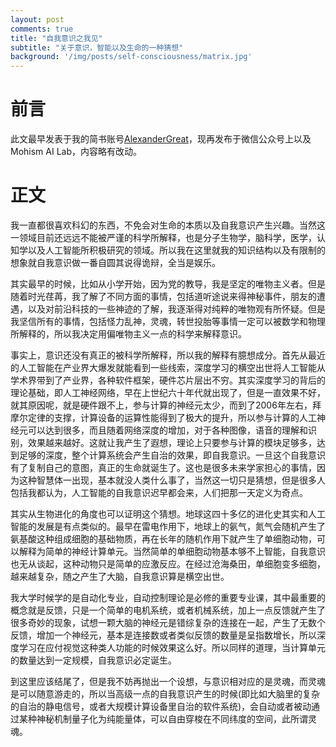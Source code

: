 ```yaml
---
layout: post
comments: true
title: "自我意识之我见"
subtitle: "关于意识，智能以及生命的一种猜想"
background: '/img/posts/self-consciousness/matrix.jpg'
---
```


# 前言

此文最早发表于我的简书账号[AlexanderGreat](https://www.jianshu.com/u/1ef205ce903a)，现再发布于微信公众号上以及Mohism AI Lab，内容略有改动。

# 正文


我一直都很喜欢科幻的东西，不免会对生命的本质以及自我意识产生兴趣。当然这一领域目前还远远不能被严谨的科学所解释，也是分子生物学，脑科学，医学，认知学以及人工智能所积极研究的领域。所以我在这里就我的知识结构以及有限制的想象就自我意识做一番自圆其说得诡辩，全当是娱乐。

其实最早的时候，比如从小学开始，因为党的教导，我是坚定的唯物主义者。但是随着时光荏苒，我了解了不同方面的事情，包括道听途说来得神秘事件，朋友的遭遇，以及对前沿科技的一些神迹的了解，我逐渐得对纯粹的唯物观有所怀疑。但是我坚信所有的事情，包括怪力乱神，灵魂，转世投胎等事情一定可以被数学和物理所解释的，所以我决定用偏唯物主义一点的科学来解释意识。

事实上，意识还没有真正的被科学所解释，所以我的解释有臆想成分。首先从最近的人工智能在产业界大爆发就能看到一些线索，深度学习的横空出世将人工智能从学术界带到了产业界，各种软件框架，硬件芯片层出不穷。其实深度学习的背后的理论基础，即人工神经网络，早在上世纪六十年代就出现了，但是一直效果不好，就其原因呢，就是硬件跟不上，参与计算的神经元太少，而到了2006年左右，拜摩尔定律的支撑，计算设备的运算性能得到了极大的提升，所以参与计算的人工神经元可以达到很多，而且随着网络深度的增加，对于各种图像，语音的理解和识别，效果越来越好。这就让我产生了遐想，理论上只要参与计算的模块足够多，达到足够的深度，整个计算系统会产生自治的效果，即自我意识。一旦这个自我意识有了复制自己的意图，真正的生命就诞生了。这也是很多未来学家担心的事情，因为这种智慧体一出现，基本就没人类什么事了，当然这一切只是猜想，但是很多人包括我都认为，人工智能的自我意识迟早都会来，人们把那一天定义为奇点。

其实从生物进化的角度也可以证明这个猜想。地球这四十多亿的进化史其实和人工智能的发展是有点类似的。最早在雷电作用下，地球上的氨气，氮气会随机产生了氨基酸这种组成细胞的基础物质，再在长年的随机作用下就产生了单细胞动物，可以解释为简单的神经计算单元。当然简单的单细胞动物基本够不上智能，自我意识也无从谈起，这种动物只是简单的应激反应。在经过沧海桑田，单细胞变多细胞，越来越复杂，随之产生了大脑，自我意识算是横空出世。

我大学时候学的是自动化专业，自动控制理论是必修的重要专业课，其中最重要的概念就是反馈，只是一个简单的电机系统，或者机械系统，加上一点反馈就产生了很多奇妙的现象，试想一颗大脑的神经元是错综复杂的连接在一起，产生了无数个反馈，增加一个神经元，基本是连接数或者类似反馈的数量是呈指数增长，所以深度学习在应付视觉这种类人功能的时候效果这么好。所以同样的道理，当计算单元的数量达到一定规模，自我意识必定诞生。

到这里应该结尾了，但是我不妨再抛出一个设想，与意识相对应的是灵魂，而灵魂是可以随意游走的，所以当高级一点的自我意识产生的时候(即比如大脑里的复杂的自治的静电信号，或者大规模计算设备里自治的软件系统)，会自动或者被动通过某种神秘机制量子化为纯能量体，可以自由穿梭在不同纬度的空间，此所谓灵魂。




